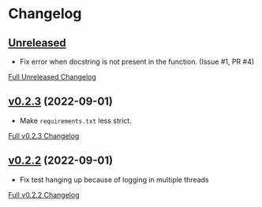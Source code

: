 # Changelog

## [Unreleased](https://github.com/matpompili/caniusethat/tree/main)

-   Fix error when docstring is not present in the function. (Issue #1, PR #4)

[Full Unreleased Changelog](https://github.com/matpompili/caniusethat/compare/v0.2.3...main)

## [v0.2.3](https://github.com/matpompili/caniusethat/tree/v0.2.3) (2022-09-01)

-   Make `requirements.txt` less strict.

[Full v0.2.3 Changelog](https://github.com/matpompili/caniusethat/compare/v0.2.2...v0.2.3)

## [v0.2.2](https://github.com/matpompili/caniusethat/tree/v0.2.2) (2022-09-01)

-   Fix test hanging up because of logging in multiple threads

[Full v0.2.2 Changelog](https://github.com/matpompili/caniusethat/compare/v0.2.1...v0.2.2)
